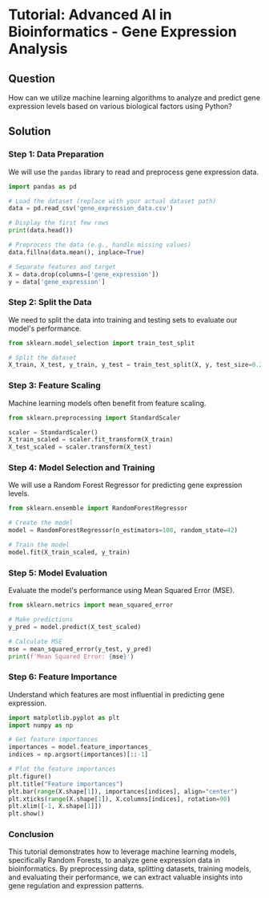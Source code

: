 # Tutorial: Advanced AI in Bioinformatics - Gene Expression Analysis

## Question
How can we utilize machine learning algorithms to analyze and predict gene expression levels based on various biological factors using Python?

## Solution

### Step 1: Data Preparation

We will use the `pandas` library to read and preprocess gene expression data.

```python
import pandas as pd

# Load the dataset (replace with your actual dataset path)
data = pd.read_csv('gene_expression_data.csv')

# Display the first few rows
print(data.head())

# Preprocess the data (e.g., handle missing values)
data.fillna(data.mean(), inplace=True)

# Separate features and target
X = data.drop(columns=['gene_expression'])
y = data['gene_expression']
```

### Step 2: Split the Data

We need to split the data into training and testing sets to evaluate our model's performance.

```python
from sklearn.model_selection import train_test_split

# Split the dataset
X_train, X_test, y_train, y_test = train_test_split(X, y, test_size=0.2, random_state=42)
```

### Step 3: Feature Scaling

Machine learning models often benefit from feature scaling.

```python
from sklearn.preprocessing import StandardScaler

scaler = StandardScaler()
X_train_scaled = scaler.fit_transform(X_train)
X_test_scaled = scaler.transform(X_test)
```

### Step 4: Model Selection and Training

We will use a Random Forest Regressor for predicting gene expression levels.

```python
from sklearn.ensemble import RandomForestRegressor

# Create the model
model = RandomForestRegressor(n_estimators=100, random_state=42)

# Train the model
model.fit(X_train_scaled, y_train)
```

### Step 5: Model Evaluation

Evaluate the model's performance using Mean Squared Error (MSE).

```python
from sklearn.metrics import mean_squared_error

# Make predictions
y_pred = model.predict(X_test_scaled)

# Calculate MSE
mse = mean_squared_error(y_test, y_pred)
print(f'Mean Squared Error: {mse}')
```

### Step 6: Feature Importance

Understand which features are most influential in predicting gene expression.

```python
import matplotlib.pyplot as plt
import numpy as np

# Get feature importances
importances = model.feature_importances_
indices = np.argsort(importances)[::-1]

# Plot the feature importances
plt.figure()
plt.title("Feature importances")
plt.bar(range(X.shape[1]), importances[indices], align="center")
plt.xticks(range(X.shape[1]), X.columns[indices], rotation=90)
plt.xlim([-1, X.shape[1]])
plt.show()
```

### Conclusion

This tutorial demonstrates how to leverage machine learning models, specifically Random Forests, to analyze gene expression data in bioinformatics. By preprocessing data, splitting datasets, training models, and evaluating their performance, we can extract valuable insights into gene regulation and expression patterns.